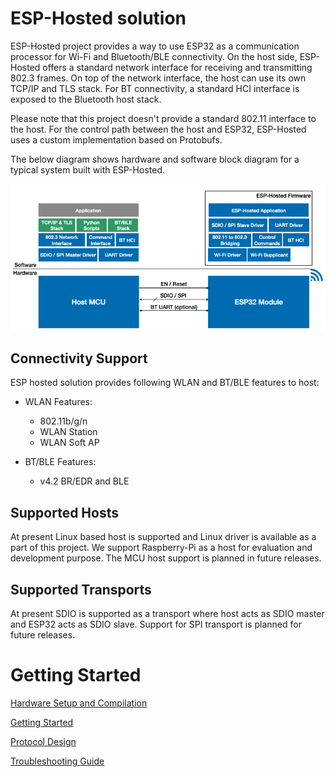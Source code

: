 # ESP-Hosted solution

ESP-Hosted project provides a way to use ESP32 as a communication processor for Wi-Fi and Bluetooth/BLE connectivity. On the host side, ESP-Hosted offers a standard network interface for receiving and transmitting 802.3 frames. On top of the network interface, the host can use its own TCP/IP and TLS stack. For BT connectivity, a standard HCI interface is exposed to the Bluetooth host stack.

Please note that this project doesn't provide a standard 802.11 interface to the host. For the control path between the host and ESP32, ESP-Hosted uses a custom implementation based on Protobufs.

The below diagram shows hardware and software block diagram for a typical system built with ESP-Hosted.

![ESP-Hosted Block Diagram](docs/esp-hosted-block-diagram.png)

## Connectivity Support

ESP hosted solution provides following WLAN and BT/BLE features to host:
- WLAN Features:
	- 802.11b/g/n
	- WLAN Station
	- WLAN Soft AP

- BT/BLE Features:
	- v4.2 BR/EDR and BLE

## Supported Hosts

At present Linux based host is supported and Linux driver is available as a part of this project. We support Raspberry-Pi as a host for evaluation and development purpose. The MCU host support is planned in future releases.

## Supported Transports

At present SDIO is supported as a transport where host acts as SDIO master and ESP32 acts as SDIO slave. Support for SPI transport is planned for future releases.


# Getting Started 

[Hardware Setup and Compilation](docs/Setup.md)

[Getting Started](docs/Getting_started.md)

[Protocol Design](docs/Design.md)

[Troubleshooting Guide](docs/Troubleshoot.md)
